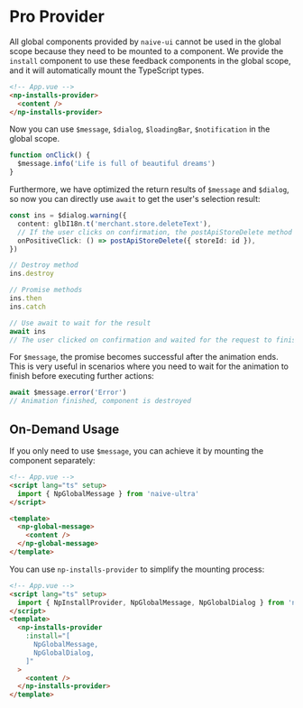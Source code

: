 # Pro Provider

All global components provided by `naive-ui` cannot be used in the global scope because they need to be mounted to a component. We provide the `install` component to use these feedback components in the global scope, and it will automatically mount the TypeScript types.

```html
<!-- App.vue -->
<np-installs-provider>
  <content />
</np-installs-provider>
```

Now you can use `$message`, `$dialog`, `$loadingBar`, `$notification` in the global scope.

<demo title="Basic" src="./demo/basic.vue" />

```ts
function onClick() {
  $message.info('Life is full of beautiful dreams')
}
```

Furthermore, we have optimized the return results of `$message` and `$dialog`, so now you can directly use `await` to get the user's selection result:

```ts
const ins = $dialog.warning({
  content: glbI18n.t('merchant.store.deleteText'),
  // If the user clicks on confirmation, the postApiStoreDelete method will be executed, and the button will be in a loading state.
  onPositiveClick: () => postApiStoreDelete({ storeId: id }),
})

// Destroy method
ins.destroy

// Promise methods
ins.then
ins.catch

// Use await to wait for the result
await ins
// The user clicked on confirmation and waited for the request to finish
```

For `$message`, the promise becomes successful after the animation ends. This is very useful in scenarios where you need to wait for the animation to finish before executing further actions:

```ts
await $message.error('Error')
// Animation finished, component is destroyed
```

## On-Demand Usage

If you only need to use `$message`, you can achieve it by mounting the component separately:

```html
<!-- App.vue -->
<script lang="ts" setup>
  import { NpGlobalMessage } from 'naive-ultra'
</script>

<template>
  <np-global-message>
    <content />
  </np-global-message>
</template>
```

You can use `np-installs-provider` to simplify the mounting process:

```html
<!-- App.vue -->
<script lang="ts" setup>
  import { NpInstallProvider, NpGlobalMessage, NpGlobalDialog } from 'naive-ultra'
</script>
<template>
  <np-installs-provider
    :install="[
      NpGlobalMessage,
      NpGlobalDialog,
    ]"
  >
    <content />
  </np-installs-provider>
</template>
```
